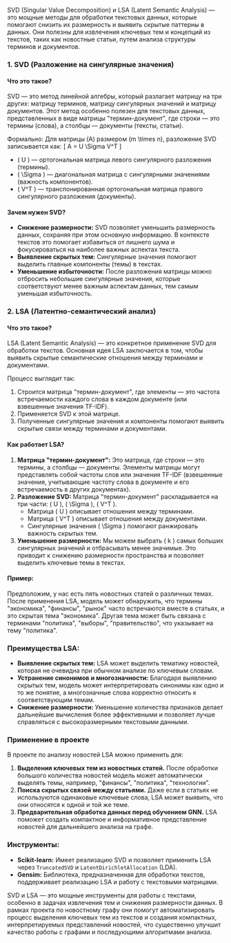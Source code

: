 SVD (Singular Value Decomposition) и LSA (Latent Semantic Analysis) — это мощные методы для обработки текстовых данных, которые помогают снизить их размерность и выявить скрытые паттерны в данных. Они полезны для извлечения ключевых тем и концепций из текстов, таких как новостные статьи, путем анализа структуры терминов и документов.

### 1. **SVD (Разложение на сингулярные значения)**

#### Что это такое?

SVD — это метод линейной алгебры, который разлагает матрицу на три других: матрицу терминов, матрицу сингулярных значений и матрицу документов. Этот метод особенно полезен для текстовых данных, представленных в виде матрицы "термин-документ", где строки — это термины (слова), а столбцы — документы (тексты, статьи).

Формально:
Для матрицы \(A\) размером \(m \times n\), разложение SVD записывается как:
\[ A = U \Sigma V^T \]
- \( U \) — ортогональная матрица левого сингулярного разложения (термины).
- \( \Sigma \) — диагональная матрица с сингулярными значениями (важность компонентов).
- \( V^T \) — транспонированная ортогональная матрица правого сингулярного разложения (документы).

#### Зачем нужен SVD?

- **Снижение размерности:** SVD позволяет уменьшить размерность данных, сохраняя при этом основную информацию. В контексте текстов это помогает избавиться от лишнего шума и фокусироваться на наиболее важных аспектах текста.
- **Выявление скрытых тем:** Сингулярные значения помогают выделить главные компоненты (темы) в текстах.
- **Уменьшение избыточности:** После разложения матрицы можно отбросить небольшие сингулярные значения, которые соответствуют менее важным аспектам данных, тем самым уменьшая избыточность.

### 2. **LSA (Латентно-семантический анализ)**

#### Что это такое?

LSA (Latent Semantic Analysis) — это конкретное применение SVD для обработки текстов. Основная идея LSA заключается в том, чтобы выявить скрытые семантические отношения между терминами и документами.

Процесс выглядит так:
1. Строится матрица "термин-документ", где элементы — это частота встречаемости каждого слова в каждом документе (или взвешенные значения TF-IDF).
2. Применяется SVD к этой матрице.
3. Полученные сингулярные значения и компоненты помогают выявить скрытые связи между терминами и документами.

#### Как работает LSA?

1. **Матрица "термин-документ":** Это матрица, где строки — это термины, а столбцы — документы. Элементы матрицы могут представлять собой частоты слов или значения TF-IDF (взвешенные значения, учитывающие частоту слова в документе и его встречаемость в других документах).
2. **Разложение SVD:** Матрица "термин-документ" раскладывается на три части: \( U \), \( \Sigma \), \( V^T \). 
   - Матрица \( U \) описывает отношения между терминами.
   - Матрица \( V^T \) описывает отношения между документами.
   - Сингулярные значения \( \Sigma \) помогают ранжировать важность скрытых тем.
3. **Уменьшение размерности:** Мы можем выбрать \( k \) самых больших сингулярных значений и отбрасывать менее значимые. Это приводит к снижению размерности пространства и позволяет выделить ключевые темы в текстах.

#### Пример:
Предположим, у нас есть пять новостных статей о различных темах. После применения LSA, модель может обнаружить, что термины "экономика", "финансы", "рынок" часто встречаются вместе в статьях, и это скрытая тема "экономика". Другая тема может быть связана с терминами "политика", "выборы", "правительство", что указывает на тему "политика".

### Преимущества LSA:
- **Выявление скрытых тем:** LSA может выделить тематику новостей, которая не очевидна при обычном анализе по ключевым словам.
- **Устранение синонимов и многозначности:** Благодаря выявлению скрытых тем, модель может интерпретировать синонимы как одно и то же понятие, а многозначные слова корректно относить к соответствующим темам.
- **Снижение размерности:** Уменьшение количества признаков делает дальнейшие вычисления более эффективными и позволяет лучше справляться с высокоразмерными текстовыми данными.

### Применение в проекте

В проекте по анализу новостей LSA можно применить для:
1. **Выделения ключевых тем из новостных статей.** После обработки большого количества новостей модель может автоматически выделять темы, например, "финансы", "политика", "технологии".
2. **Поиска скрытых связей между статьями.** Даже если в статьях не используются одинаковые ключевые слова, LSA может выявить, что они относятся к одной и той же теме.
3. **Предварительная обработка данных перед обучением GNN.** LSA поможет создать компактное и информативное представление новостей для дальнейшего анализа на графе.

### Инструменты:
- **Scikit-learn:** Имеет реализацию SVD и позволяет применить LSA через `TruncatedSVD` и `LatentDirichletAllocation` (LDA).
- **Gensim:** Библиотека, предназначенная для обработки текстов, поддерживает реализацию LSA и работу с текстовыми матрицами.


SVD и LSA — это мощные инструменты для работы с текстами, особенно в задачах извлечения тем и снижения размерности данных. В рамках проекта по новостному графу они помогут автоматизировать процесс выделения ключевых тем из текстов и создания компактных, интерпретируемых представлений новостей, что существенно улучшит качество работы с графами и последующими алгоритмами анализа.